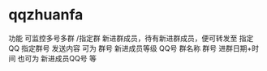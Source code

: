 # qqzhuanfa
功能 可监控多号多群 /指定群 新进群成员，待有新进群成员，便可转发至 指定QQ 指定群号 发送内容 可为  群号 新进成员等级 QQ号 群名称 群号 进群日期+时间 也可为 新进成员QQ号 等
